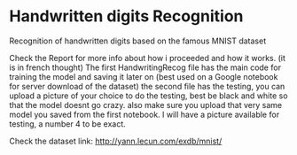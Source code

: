 # Handwritten digits Recognition
Recognition of handwritten digits based on the famous MNIST dataset

Check the Report for more info about how i proceeded and how it works. (it is in french thought)
The first HandwritingRecog file has the main code for training the model and saving it later on (best used on a Google notebook for server download of the dataset)
the second file has the testing, you can upload a picture of your choice to do the testing, best be black and white so that the model doesnt go crazy. also make sure you upload that very same model you saved from the first notebook. 
I will have a picture available for testing, a number 4 to be exact.

Check the dataset link: http://yann.lecun.com/exdb/mnist/

